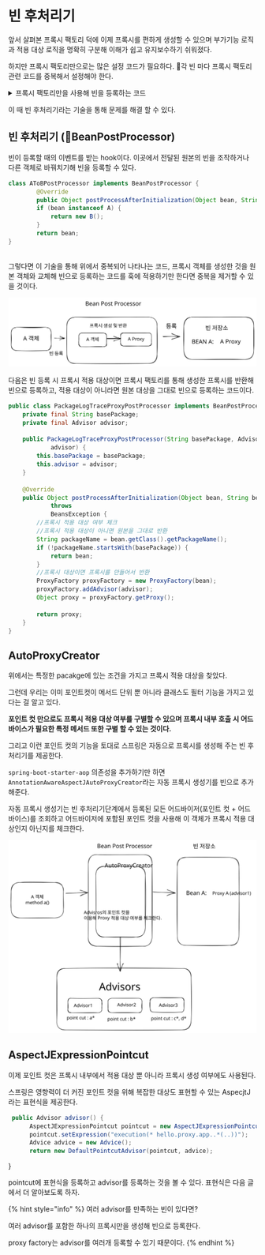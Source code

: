 # 빈 후처리기

앞서 살펴본 프록시 팩토리 덕에 이제 프록시를 편하게 생성할 수 있으며 부가기능 로직과 적용 대상 로직을 명확히 구분해 이해가 쉽고 유지보수하기 쉬워졌다.&#x20;

하지만 프록시 팩토리만으로는 많은 설정 코드가 필요하다. 각 빈 마다 프록시 팩토리 관련 코드를 중복해서 설정해야 한다.&#x20;

<details>

<summary>프록시 팩토리만을 사용해 빈을 등록하는 코드</summary>

```java
@Slf4j
@Configuration
public class ProxyFactoryConfig {
    @Bean
    public OrderController orderController(LogTrace logTrace) {
        OrderController orderController = newOrderControllerImpl(orderService(logTrace));
        ProxyFactory factory = new ProxyFactory(orderController); // 매번 팩토리 관련 설정 코드가 필요 
        factory.addAdvisor(getAdvisor(logTrace));
        OrderController proxy = (OrderController) factory.getProxy();
        return proxy;
    }
    
    @Bean
    public OrderService orderService(LogTrace logTrace) {
        OrderService orderService = new OrderServiceImpl(orderRepository(logTrace));
        ProxyFactory factory = new ProxyFactory(orderService); // 매번 팩토리 관련 설정 코드가 필요 
        factory.addAdvisor(getAdvisor(logTrace));
        OrderService proxy = (OrderService) factory.getProxy();
        return proxy;
    }
    
    @Bean
    public OrderRepository orderRepository(LogTrace logTrace) {
        OrderRepository orderRepository = new OrderRepositoryImpl();
        ProxyFactory factory = new ProxyFactory(orderRepository); // 매번 팩토리 관련 설정 코드가 필요 
        factory.addAdvisor(getAdvisor(logTrace));
        OrderRepository proxy = (OrderRepository) factory.getProxy();
        return proxy;
    }
        
     private Advisor getAdvisor(LogTrace logTrace) {
          //pointcut
          NameMatchMethodPointcut pointcut = new NameMatchMethodPointcut();
          pointcut.setMappedNames("request*", "order*", "save*");
          //advice
          LogTraceAdvice advice = new LogTraceAdvice(logTrace);
          //advisor = pointcut + advice
          return new DefaultPointcutAdvisor(pointcut, advice);
     }
}
 
```

</details>



이 때 빈 후처리기라는 기술을 통해 문제를 해결 할 수 있다.&#x20;

## 빈 후처리기 (BeanPostProcessor)

빈이 등록할 때의 이벤트를 받는 hook이다. 이곳에서 전달된 원본의 빈을 조작하거나 다른 객체로 바꿔치기해 빈을 등록할 수 있다.&#x20;



```java
class AToBPostProcessor implements BeanPostProcessor {
        @Override
        public Object postProcessAfterInitialization(Object bean, String beanName) throws BeansException {
        if (bean instanceof A) {
            return new B();
        }
        return bean;
}
 
```

그렇다면 이 기술을 통해 위에서 중복되어 나타나는 코드, 프록시 객체를 생성한 것을 원본 객체와 교체해 빈으로 등록하는 코드를 훅에 적용하기만 한다면 중복을 제거할 수 있을 것이다.&#x20;

<img src="../../../.gitbook/assets/file.excalidraw (13).svg" alt="" class="gitbook-drawing">

다음은 빈 등록 시 프록시 적용 대상이면 프록시 팩토리를 통해 생성한 프록시를 반환해 빈으로 등록하고, 적용 대상이 아니라면 원본 대상을 그대로 빈으로 등록하는 코드이다.

```java
public class PackageLogTraceProxyPostProcessor implements BeanPostProcessor {
    private final String basePackage;
    private final Advisor advisor;

    public PackageLogTraceProxyPostProcessor(String basePackage, Advisor
            advisor) {
        this.basePackage = basePackage;
        this.advisor = advisor;
    }

    @Override
    public Object postProcessAfterInitialization(Object bean, String beanName)
            throws
            BeansException {
        //프록시 적용 대상 여부 체크
        //프록시 적용 대상이 아니면 원본을 그대로 반환
        String packageName = bean.getClass().getPackageName();
        if (!packageName.startsWith(basePackage)) {
            return bean;
        }
        //프록시 대상이면 프록시를 만들어서 반환
        ProxyFactory proxyFactory = new ProxyFactory(bean);
        proxyFactory.addAdvisor(advisor);
        Object proxy = proxyFactory.getProxy();
        
        return proxy;
    }
}
```



## AutoProxyCreator

위에서는 특정한 pacakge에 있는 조건을 가지고 프록시 적용 대상을 찾았다.&#x20;

그런데 우리는 이미 포인트컷이 메서드 단위 뿐 아니라 클래스도 필터 기능을 가지고 있다는 걸 알고 있다.&#x20;

**포인트 컷 만으로도 프록시 적용 대상 여부를 구별할 수 있으며 프록시 내부 호출 시 어드바이스가 필요한 특정 메서드 또한 구별 할 수 있는 것이다.**&#x20;

그리고 이런 포인트 컷의 기능을 토대로 스프링은 자동으로 프록시를 생성해 주는 빈 후처리기를 제공한다.&#x20;

`spring-boot-starter-aop` 의존성을 추가하기만 하면`AnnotationAwareAspectJAutoProxyCreator`라는 자동 프록시 생성기를 빈으로 추가해준다.

자동 프록시 생성기는 빈 후처리기단계에서 등록된 모든 어드바이저(포인트 컷 + 어드바이스)를 조회하고 어드바이저에 포함된 포인트 컷을 사용해 이 객체가 프록시 적용 대상인지 아닌지를 체크한다.&#x20;

<img src="../../../.gitbook/assets/file.excalidraw (6).svg" alt="" class="gitbook-drawing">





## AspectJExpressionPointcut

이제 포인트 컷은 프록시 내부에서 적용 대상 뿐 아니라 프록시 생성 여부에도 사용된다.

스프링은 영향력이 더 커진 포인트 컷을 위해 복잡한 대상도 표현할 수 있는 AspecjtJ라는 표현식을 제공한다.&#x20;

```java
 public Advisor advisor() {
      AspectJExpressionPointcut pointcut = new AspectJExpressionPointcut();
      pointcut.setExpression("execution(* hello.proxy.app..*(..))");
      Advice advice = new Advice();
      return new DefaultPointcutAdvisor(pointcut, advice);
```

}

pointcut에 표현식을 등록하고 advisor를 등록하는 것을 볼 수 있다. 표현식은 다음 글에서 더 알아보도록 하자.



{% hint style="info" %}
여러 advisor를 만족하는 빈이 있다면?

여러 advisor를 포함한 하나의 프록시만을 생성해 빈으로 등록한다.&#x20;

proxy factory는 advisor를 여러개 등록할 수 있기 때문이다.
{% endhint %}







